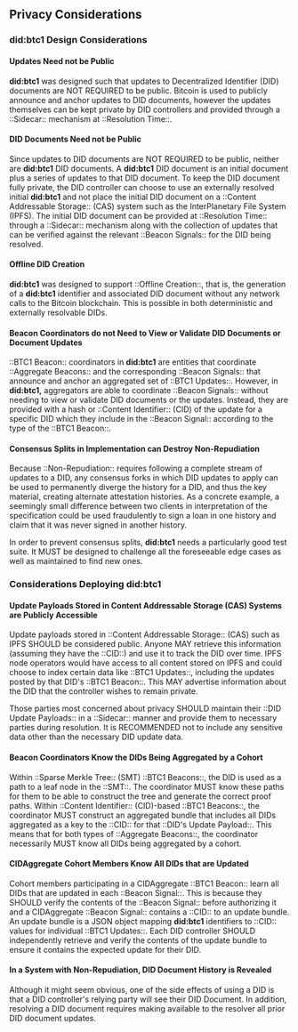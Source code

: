 ## Privacy Considerations

### did:btc1 Design Considerations

#### Updates Need not be Public

**did:btc1** was designed such that updates to Decentralized Identifier (DID) 
documents are NOT REQUIRED to be public. Bitcoin is used to publicly announce 
and anchor updates to DID documents, however the updates themselves can be kept 
private by DID controllers and provided through a ::Sidecar:: mechanism 
at ::Resolution Time::.

#### DID Documents Need not be Public

Since updates to DID documents are NOT REQUIRED to be public, neither are
**did:btc1** DID documents. A **did:btc1** DID document is an initial document
plus a series of updates to that DID document. To keep the DID document fully
private, the DID controller can choose to use an externally resolved initial
**did:btc1** and not place the initial DID document on a ::Content Addressable
Storage:: (CAS) system such as the InterPlanetary File System (IPFS). The initial 
DID document can be provided at ::Resolution Time:: through a ::Sidecar:: mechanism 
along with the collection of updates that can be verified against the 
relevant ::Beacon Signals:: for the DID being resolved.

#### Offline DID Creation

**did:btc1** was designed to support ::Offline Creation::, that is, the
generation of a **did:btc1** identifier and associated DID document without any
network calls to the Bitcoin blockchain. This is possible in both deterministic
and externally resolvable DIDs.

#### Beacon Coordinators do not Need to View or Validate DID Documents or Document Updates

::BTC1 Beacon:: coordinators in **did:btc1** are entities that coordinate ::Aggregate
Beacons:: and the corresponding ::Beacon Signals:: that announce and anchor an aggregated
set of ::BTC1 Updates::. However, in **did:btc1,** aggregators are able to
coordinate ::Beacon Signals:: without needing to view or validate DID documents or
the updates. Instead, they are provided with a hash or ::Content Identifier:: (CID) 
of the update for a specific DID which they include in the ::Beacon Signal:: 
according to the type of the ::BTC1 Beacon::.

#### Consensus Splits in Implementation can Destroy Non-Repudiation

Because ::Non-Repudiation:: requires following a complete stream of updates to a
DID, any consensus forks in which DID updates to apply can be used to permanently
diverge the history for a DID, and thus the key material, creating alternate
attestation histories.  As a concrete example, a seemingly small difference
between two clients in interpretation of the specification could be used
fraudulently to sign a loan in one history and claim that it was never signed in
another history.

In order to prevent consensus splits, **did:btc1** needs a particularly good
test suite. It MUST be designed to challenge all the foreseeable edge cases as
well as maintained to find new ones.

### Considerations Deploying did:btc1

#### Update Payloads Stored in Content Addressable Storage (CAS) Systems are Publicly Accessible

Update payloads stored in ::Content Addressable Storage:: (CAS) such as IPFS SHOULD
be considered public. Anyone MAY retrieve this information (assuming they have
the ::CID::) and use it to track the DID over time. IPFS node operators would have
access to all content stored on IPFS and could choose to index certain data like
::BTC1 Updates::, including the updates posted by that DID's ::BTC1 Beacon::. This MAY
advertise information about the DID that the controller wishes to remain private.

Those parties most concerned about privacy SHOULD maintain their ::DID Update
Payloads:: in a ::Sidecar:: manner and provide them to necessary parties during
resolution. It is RECOMMENDED not to include any sensitive data other than the
necessary DID update data.

#### Beacon Coordinators Know the DIDs Being Aggregated by a Cohort

Within ::Sparse Merkle Tree:: (SMT) ::BTC1 Beacons::, the DID is used as a path to a leaf
node in the ::SMT::. The coordinator MUST know these paths for them to be able to
construct the tree and generate the correct proof paths. Within ::Content Identifier::
(CID)-based ::BTC1 Beacons::, the coordinator MUST construct an aggregated bundle that
includes all DIDs aggregated as a key to the ::CID:: for that ::DID's Update Payload::.
This means that for both types of ::Aggregate Beacons::, the coordinator necessarily
MUST know all DIDs being aggregated by a cohort.

#### CIDAggregate Cohort Members Know All DIDs that are Updated

Cohort members participating in a CIDAggregate ::BTC1 Beacon:: learn all DIDs that are
updated in each ::Beacon Signal::. This is because they SHOULD verify the contents
of the ::Beacon Signal:: before authorizing it and a CIDAggregate ::Beacon Signal::
contains a ::CID:: to an update bundle. An update bundle is a JSON object mapping
**did:btc1** identifiers to ::CID:: values for individual ::BTC1 Updates::. Each
DID controller SHOULD independently retrieve and verify the contents of the
update bundle to ensure it contains the expected update for their DID.

#### In a System with Non-Repudiation, DID Document History is Revealed

Although it might seem obvious, one of the side effects of using a DID is that
a DID controller's relying party will see their DID Document. In addition,
resolving a DID document requires making available to the resolver all prior
DID document updates.
